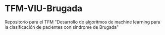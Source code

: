 # TFM-VIU-Brugada
Repositorio para el TFM "Desarrollo de algoritmos de machine learning para la clasificación de pacientes con síndrome de Brugada"
